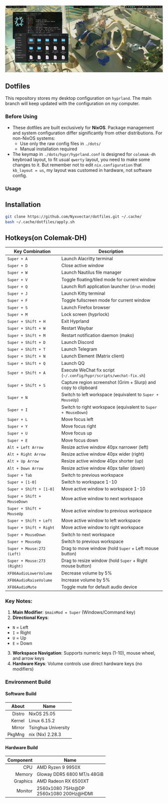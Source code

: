 ![Preview](https://github.com/Nyxvectar/media/blob/main/dotfiles/dotfiles_preview.jpg)

## Dotfiles
This repository stores my desktop configuration on `hyprland`. The main branch will keep updated with the configuration on my computer.

### Before Using
- These dotfiles are built exclusively for **NixOS**. Package management and system configuration differ significantly from other distributions. For non-NixOS systems:
   - Use only the raw config files in `./dots/`
   - Manual installation required
- The keymap in `./dots/hypr/hyprland.conf` is designed for `colemak-dh` keybroad layout, to fit usual `qwerty` layout, you need to make some changes to it. But remember not to edit `nix.configuration` that `kb_layout = us`, my layout was customed in hardware, not software config.

### Usage
## Installation
```bash
git clone https://github.com/Nyxvectar/dotfiles.git ~/.cache/
bash ~/.cache/dotfiles/apply.sh
```
## Hotkeys(on Colemak-DH)
| Key Combination             | Description                                                                 |
|-----------------------------|-----------------------------------------------------------------------------|
| `Super + A`                 | Launch Alacritty terminal                                                   |
| `Super + D`                 | Close active window                                                         |
| `Super + W`                 | Launch Nautilus file manager                                                |
| `Super + V`                 | Toggle floating/tiled mode for current window                               |
| `Super + Q`                 | Launch Rofi application launcher (`drun` mode)                              |
| `Super + J`                 | Launch Kitty terminal                                                       |
| `Super + F`                 | Toggle fullscreen mode for current window                                   |
| `Super + S`                 | Launch Firefox browser                                                      |
| `Super + M`                 | Lock screen (hyprlock)                                                      |
| `Super + Shift + H`         | Exit Hyprland                                                               |
| `Super + Shift + W`         | Restart Waybar                                                              |
| `Super + Shift + M`         | Restart notification daemon (mako)                                          |
| `Super + Shift + D`         | Launch Discord                                                              |
| `Super + Shift + T`         | Launch Telegram                                                             |
| `Super + Shift + N`         | Launch Element (Matrix client)                                              |
| `Super + Shift + Q`         | Launch QQ                                                                   |
| `Super + Shift + A`         | Execute WeChat fix script (`~/.config/hypr/scripts/wechat-fix.sh`)          |
| `Super + Shift + S`         | Capture region screenshot (Grim + Slurp) and copy to clipboard              |
| `Super + N`                 | Switch to left workspace (equivalent to `Super + MouseUp`)                  |
| `Super + I`                 | Switch to right workspace (equivalent to `Super + MouseDown`)               |
| `Super + L`                 | Move focus left                                                             |
| `Super + Y`                 | Move focus right                                                            |
| `Super + U`                 | Move focus up                                                               |
| `Super + E`                 | Move focus down                                                             |
| `Alt + Left Arrow`          | Resize active window 40px narrower (left)                                   |
| `Alt + Right Arrow`         | Resize active window 40px wider (right)                                     |
| `Alt + Up Arrow`            | Resize active window 40px shorter (up)                                      |
| `Alt + Down Arrow`          | Resize active window 40px taller (down)                                     |
| `Super + Tab`               | Switch to previous workspace                                                |
| `Super + [1-0]`             | Switch to workspace 1-10                                                    |
| `Super + Shift + [1-0]`     | Move active window to workspace 1-10                                        |
| `Super + Shift + MouseDown` | Move active window to next workspace                                        |
| `Super + Shift + MouseUp`   | Move active window to previous workspace                                    |
| `Super + Shift + Left`      | Move active window to left workspace                                        |
| `Super + Shift + Right`     | Move active window to right workspace                                       |
| `Super + MouseDown`         | Switch to next workspace                                                    |
| `Super + MouseUp`           | Switch to previous workspace                                                |
| `Super + Mouse:272 (Left)`  | Drag to move window (hold `Super` + Left mouse button)                      |
| `Super + Mouse:273 (Right)` | Drag to resize window (hold `Super` + Right mouse button)                   |
| `XF86AudioLowerVolume`      | Decrease volume by 5%                                                       |
| `XF86AudioRaiseVolume`      | Increase volume by 5%                                                       |
| `XF86AudioMute`             | Toggle mute for default audio device                                        |

### Key Notes:
1. **Main Modifier**: `$mainMod = Super` (Windows/Command key)
2. **Directional Keys**:
  - `N` = Left
  - `I` = Right
  - `U` = Up
  - `E` = Down
3. **Workspace Navigation**: Supports numeric keys (1-10), mouse wheel, and arrow keys
4. **Hardware Keys**: Volume controls use direct hardware keys (no modifiers)

### Environment Build
#### Software Build
| About | Name                |
| --------: |---------------------|
| Distro | NixOS 25.05         |
| Kernel | Linux 6.15.2        |
| Mirror | Tsinghua University |
| PkgMng | nix (Nix) 2.28.3    |

#### Hardware Build
| Component | Name                                         |
| --------: |----------------------------------------------|
| CPU | AMD Ryzen 9 9950X                            |
| Memory | Gloway DDR5 6800 MT/s 48GiB                  |
| Graphics | AMD Radeon RX 6500XT                         |
| Monitor | 2560x1080 75Hz@DP <br/> 2560x1080 200Hz@HDMI |